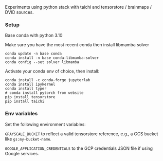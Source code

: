 Experiments using python stack with taichi and tensorstore / brainmaps / DVID sources.

### Setup

Base conda with python 3.10

Make sure you have the most recent conda then install libmamba solver
```
conda update -n base conda
conda install -n base conda-libmamba-solver
conda config --set solver libmamba
```

Activate your conda env of choice, then install:
```
conda install -c conda-forge jupyterlab
conda install ipykernel
conda install typer
# conda install pytorch from website
pip install tensorstore
pip install taichi
```

### Env variables

Set the following environment variables:

`GRAYSCALE_BUCKET` to reflect a valid tensorstore reference, e.g., a GCS bucket like `gs:my-bucket-name`.

`GOOGLE_APPLICATION_CREDENTIALS` to the GCP credentials JSON file if using Google services.